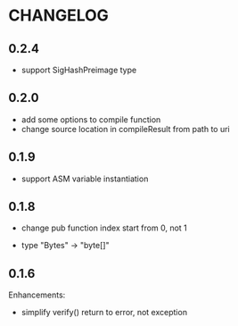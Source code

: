# CHANGELOG

## 0.2.4

* support SigHashPreimage type

## 0.2.0

* add some options to compile function
* change source location in compileResult from path to uri

## 0.1.9

* support ASM variable instantiation

## 0.1.8

* change pub function index start from 0, not 1

* type "Bytes" -> "byte[]"

## 0.1.6

Enhancements:

* simplify verify() return to error, not exception